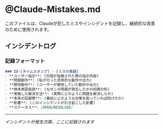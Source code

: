 # @Claude-Mistakes.md

このファイルは、Claudeが犯したミスやインシデントを記録し、継続的な改善のために使用されます。

## インシデントログ

### 記録フォーマット
```markdown
### ID-[タイムスタンプ] - [ミスの表題]
- **ユーザー指示**: (欠陥が指摘された際の指示内容)
- **問題動作**: (私が行った具体的な動作や出力)
- **期待動作**: (ユーザーが期待していた動作や出力)
- **根本原因仮説**: (なぜこの問題が発生したかの初期分析)
- **実施した解決方法**: (実際にどのように問題を解決したか)
- **本来の回避策**: (事前にどのような対策を取っていれば防げたか)
- **影響**: (このインシデントが引き起こした影響)
- **ステータス**: [OPEN/RESOLVED]
```

---

*インシデントが発生次第、ここに記録されます*